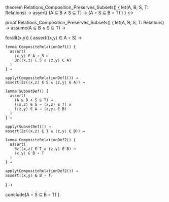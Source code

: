 theorem Relations_Composition_Preserves_Subsets() {
  let(A, B, S, T: Relations) →
  assert(
    (A ⊆ B ∧ S ⊆ T) →
    (A ∘ S ⊆ B ∘ T)
  )
} ↔

proof Relations_Composition_Preserves_Subsets() {
  let(A, B, S, T: Relations) →
  assume(A ⊆ B ∧ S ⊆ T) →
  
  forall(⟨x,y⟩) {
    assert(⟨x,y⟩ ∈ A ∘ S) →
    
    lemma CompositeRelationDef1() {
      assert(
        ⟨x,y⟩ ∈ A ∘ S ↔
        ∃z(⟨x,z⟩ ∈ S ∧ ⟨z,y⟩ ∈ A)
      )
    } →
    
    apply(CompositeRelationDef1()) →
    assert(∃z(⟨x,z⟩ ∈ S ∧ ⟨z,y⟩ ∈ A)) →
    
    lemma SubsetDef() {
      assert(
        (A ⊆ B ∧ S ⊆ T) →
        (⟨x,z⟩ ∈ S → ⟨x,z⟩ ∈ T) ∧
        (⟨z,y⟩ ∈ A → ⟨z,y⟩ ∈ B)
      )
    } →
    
    apply(SubsetDef()) →
    assert(∃z(⟨x,z⟩ ∈ T ∧ ⟨z,y⟩ ∈ B)) →
    
    lemma CompositeRelationDef2() {
      assert(
        ∃z(⟨x,z⟩ ∈ T ∧ ⟨z,y⟩ ∈ B) ↔
        ⟨x,y⟩ ∈ B ∘ T
      )
    } →
    
    apply(CompositeRelationDef2()) →
    assert(⟨x,y⟩ ∈ B ∘ T)
  } →
  
  conclude(A ∘ S ⊆ B ∘ T)
}